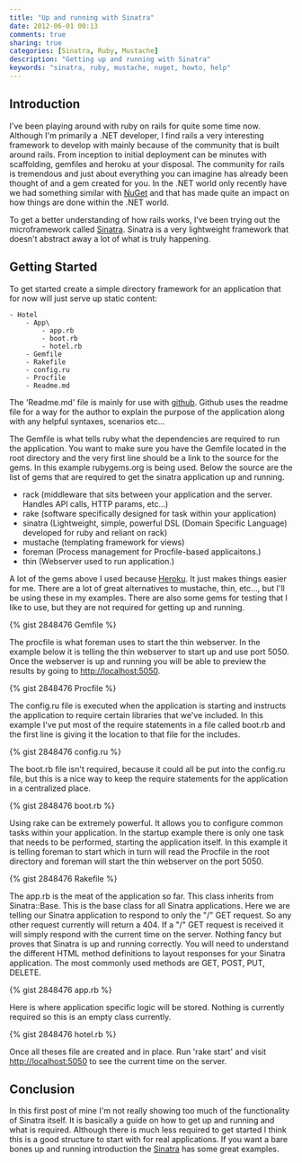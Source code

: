 ```yaml
---
title: "Up and running with Sinatra"
date: 2012-06-01 00:13
comments: true
sharing: true
categories: [Sinatra, Ruby, Mustache]
description: "Getting up and running with Sinatra"
keywords: "sinatra, ruby, mustache, nuget, howto, help" 
---
```


## Introduction

I've been playing around with ruby on rails for quite some time now.  Although I'm primarily a
.NET developer, I find rails a very interesting framework to develop with mainly because of the 
community that is built around rails.  From inception to initial deployment can be minutes with
scaffolding, gemfiles and heroku at your disposal.  The community for rails is tremendous and just
about everything you can imagine has already been thought of and a gem created for you.  In the .NET world
only recently have we had something similar with [NuGet](http://nuget.org/) and that has made quite an impact on how
things are done within the .NET world.  

To get a better understanding of how rails works, I've been trying out the microframework called [Sinatra](http://www.sinatrarb.com/).  Sinatra is a very lightweight framework that doesn't abstract away a lot of what is truly happening.  


## Getting Started 

To get started create a simple directory framework for an application that for now will just serve up static content:


```
- Hotel
	- App\
		- app.rb
		- boot.rb
		- hotel.rb
	- Gemfile
	- Rakefile
	- config.ru
	- Procfile
	- Readme.md
```

The 'Readme.md' file is mainly for use with [github](http://www.github.org).  Github uses the readme file
for a way for the  author to explain the purpose of the application along with any helpful syntaxes, scenarios etc...

The Gemfile is what tells ruby what the dependencies are required to run the application.  You want to make sure you have
the Gemfile located in the root directory and the very first line should be a link to the source for the gems.  In this
example rubygems.org is being used.  Below the source are the list of gems that are required to get the sinatra
application up and running.  

- rack (middleware that sits between your application and the server.  Handles API calls, HTTP params, etc...)
- rake (software specifically designed for task within your application)
- sinatra (Lightweight, simple, powerful DSL (Domain Specific Language) developed for ruby and reliant on rack)
- mustache (templating framework for views)
- foreman (Process management for Procfile-based applicaitons.)
- thin (Webserver used to run application.)

A lot of the gems above I used because [Heroku](http://www.heroku.com).  It just makes things easier for me.  There are a lot of great alternatives to mustache, thin, etc..., but I'll be using these in my examples.  There are also some gems for testing that I like to use, but they are not required for getting up and running.

{% gist 2848476 Gemfile %}

The procfile is what foreman uses to start the thin webserver.  In the example below it is telling the thin webserver
to start up and use port 5050.  Once the webserver is up and running you will be able to preview the results by going to
<http://localhost:5050>.

{% gist 2848476 Procfile %}

The config.ru file is executed when the application is starting and instructs the application
to require certain libraries that we've included.  In this example I've put most of the require statements in a file called boot.rb and the first line is giving it the location to that file for the includes.

{% gist 2848476 config.ru %}

The boot.rb file isn't required, because it could all be put into the config.ru file, but this is a nice way
to keep the require statements for the application in a centralized place.

{% gist 2848476 boot.rb %}

Using rake can be extremely powerful.  It allows you to configure common tasks within your application.  In the startup example there is only one task that needs to be performed, starting the application itself.  In this example it is telling foreman to start which in turn will read the Procfile in the root directory and foreman will start the thin webserver on the port 5050. 

{% gist 2848476 Rakefile %}

The app.rb is the meat of the application so far.  This class inherits from Sinatra::Base.  This is the base class for all Sinatra applications.  Here we are telling our Sinatra application to respond to only the "/" GET request.  So any other request currently will return a 404.  If a "/" GET request is received it will simply respond with the current time on the server.  Nothing fancy but proves that Sinatra is up and running correctly.  You will need to understand the different HTML
method definitions to layout responses for your Sinatra application.  The most commonly used methods are GET, POST, PUT, DELETE.

{% gist 2848476 app.rb %}

Here is where application specific logic will be stored.  Nothing is currently required so this is an empty class currently.

{% gist 2848476 hotel.rb %}


Once all theses file are created and in place.  Run 'rake start' and visit <http://localhost:5050> to see the current time on the server.  


## Conclusion

In this first post of mine I'm not really showing too much of the functionality of Sinatra itself.  It is basically a guide on how to get up and running and what is required.  Although there is much less required to get started I think this is a good structure to start with for real applications.  If you want a bare bones up and running introduction the [Sinatra](http://www.sinatrarb.com/) has some great examples.  
